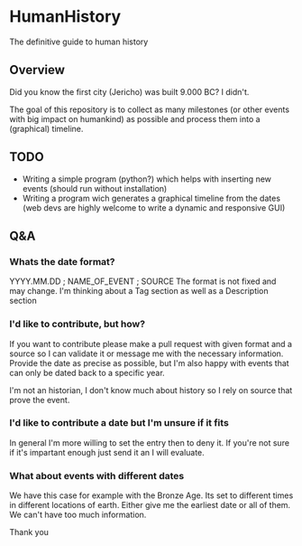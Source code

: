 # HumanHistory
The definitive guide to human history

## Overview
Did you know the first city (Jericho) was built 9.000 BC? I didn't.

The goal of this repository is to collect as many milestones (or other events with big impact on humankind) as possible and process them into a  (graphical) timeline.

## TODO
- Writing a simple program (python?) which helps with inserting new events (should run without installation)
- Writing a program wich generates a graphical timeline from the dates (web devs are highly welcome to write a dynamic and responsive GUI)

## Q&A

### Whats the date format?
YYYY.MM.DD ; NAME_OF_EVENT ; SOURCE
The format is not fixed and may change. I'm thinking about a Tag section as well as a Description section

### I'd like to contribute, but how?
If you want to contribute please make a pull request with given format and a source so I can validate it or message me with the necessary information. Provide the date as precise as possible, but I'm also happy with events that can only be dated back to a specific year.

I'm not an historian, I don't know much about history so I rely on source that prove the event.

### I'd like to contribute a date but I'm unsure if it fits
In general I'm more willing to set the entry then to deny it. If you're not sure if it's impartant enough just send it an I will evaluate.


### What about events with different dates
We have this case for example with the Bronze Age. Its set to different times in different locations of earth. Either give me the earliest date or all of them. We can't have too much information.

Thank you
